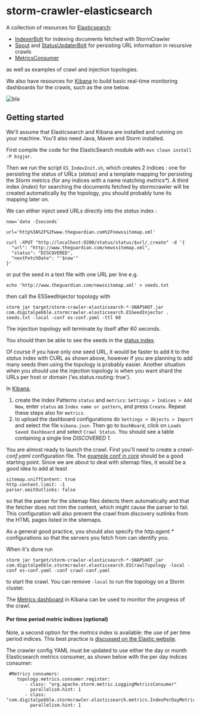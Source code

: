 storm-crawler-elasticsearch
===========================

A collection of resources for [Elasticsearch](https://www.elastic.co/products/elasticsearch):
* [IndexerBolt](https://github.com/DigitalPebble/storm-crawler/blob/master/external/elasticsearch/src/main/java/com/digitalpebble/stormcrawler/elasticsearch/bolt/IndexerBolt.java) for indexing documents fetched with StormCrawler
* [Spout](https://github.com/DigitalPebble/storm-crawler/blob/master/external/elasticsearch/src/main/java/com/digitalpebble/stormcrawler/elasticsearch/persistence/ElasticSearchSpout.java) and [StatusUpdaterBolt](https://github.com/DigitalPebble/storm-crawler/blob/master/external/elasticsearch/src/main/java/com/digitalpebble/stormcrawler/elasticsearch/persistence/StatusUpdaterBolt.java) for persisting URL information in recursive crawls
* [MetricsConsumer](https://github.com/DigitalPebble/storm-crawler/blob/master/external/elasticsearch/src/main/java/com/digitalpebble/stormcrawler/elasticsearch/metrics/MetricsConsumer.java) 

as well as examples of crawl and injection topologies.

We also have resources for [Kibana](https://www.elastic.co/products/kibana) to build basic real-time monitoring dashboards for the crawls, such as the one below.

![bla](https://pbs.twimg.com/media/CR1-waVWEAAh0u4.png)  

Getting started
---------------------

We'll assume that Elasticsearch and Kibana are installed and running on your machine. You'll also need Java, Maven and Storm installed.

First compile the code for the ElasticSearch module with `mvn clean install -P bigjar`.

Then we run the script `ES_IndexInit.sh`, which creates 2 indices : one for persisting the status of URLs (_status_) and a template mapping for persisting the Storm metrics (for any indices with a name matching _metrics*_). A third index (_index_) for searching the documents fetched by stormcrawler will be created automatically by the topology, you should probably tune its mapping later on.

We can either inject seed URLs directly into the _status_ index \:

```
now=`date -Iseconds`

url='http%3A%2F%2Fwww.theguardian.com%2Fnewssitemap.xml'

curl -XPUT "http://localhost:9200/status/status/$url/_create" -d '{
  "url": "http://www.theguardian.com/newssitemap.xml",
  "status": "DISCOVERED",
  "nextFetchDate": "'$now'"
}'
```

or put the seed in a text file with one URL per line e.g.

`echo 'http://www.theguardian.com/newssitemap.xml' > seeds.txt`

then call the ESSeedInjector topology with 

`storm jar target/storm-crawler-elasticsearch-*-SNAPSHOT.jar com.digitalpebble.stormcrawler.elasticsearch.ESSeedInjector . seeds.txt -local -conf es-conf.yaml -ttl 60`

The injection topology will terminate by itself after 60 seconds. 

You should then be able to see the seeds in the [status index](http://localhost:9200/status/_search?pretty).

Of course if you have only one seed URL, it would be faster to add it to the _status_ index with CURL as shown above, however if you are planning to add many seeds then using the topology is probably easier. Another situation when you should use the injection topology is when you want shard the URLs per host or domain ('es.status.routing: true').

In [Kibana](http://localhost:5601/#/settings/objects),

1. create the Index Patterns `status` and `metrics`: `Settings > Indices > Add New`, enter `status` as `Index name or pattern`, and press `Create`. Repeat these steps also for `metrics`.
2. to upload the dashboard configurations do `Settings > Objects > Import` and select the file `kibana.json`.  Then go to `DashBoard`, click on `Loads Saved Dashboard` and select `Crawl Status`. You should see a table containing a single line _DISCOVERED 1_.

You are almost ready to launch the crawl. First you'll need to create a _crawl-conf.yaml_ configuration file. The [example conf in core](https://github.com/DigitalPebble/storm-crawler/blob/master/core/crawler-conf.yaml) should be a good starting point. Since we are about to deal with sitemap files, it would be a good idea to add at least 

```
sitemap.sniffContent: true
http.content.limit: -1
parser.emitOutlinks: false
```

so that the parser for the sitemap files detects them automatically and that the fetcher does not trim the content, which might cause the parser to fail. This configuration will also prevent the crawl from discovery outlinks from the HTML pages listed in the sitemaps.

As a general good practice, you should also specify the _http.agent.*_ configurations so that the servers you fetch from can identify you.

When it's done run 

`storm jar target/storm-crawler-elasticsearch-*-SNAPSHOT.jar com.digitalpebble.stormcrawler.elasticsearch.ESCrawlTopology -local -conf es-conf.yaml -conf crawl-conf.yaml`
  
to start the crawl. You can remove `-local` to run the topology on a Storm cluster.

The [Metrics dashboard](http://localhost:5601/#/dashboard/Crawl-metrics) in Kibana can be used to monitor the progress of the crawl.

#### Per time period metric indices (optional)
Note, a second option for the _metrics_ index is available: the use of per time period indices. This best practice is [discussed on the Elastic website](https://www.elastic.co/guide/en/elasticsearch/guide/current/time-based.html).

The crawler config YAML must be updated to use either the day or month Elasticsearch metrics consumer, as shown below with the per day indices consumer:
```
 #Metrics consumers:
    topology.metrics.consumer.register:
       - class: "org.apache.storm.metric.LoggingMetricsConsumer"
         parallelism.hint: 1
       - class: "com.digitalpebble.stormcrawler.elasticsearch.metrics.IndexPerDayMetricsConsumer"
         parallelism.hint: 1
```










